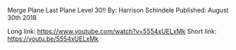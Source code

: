 Merge Plane Last Plane Level 30!!
By: Harrison Schindele
Published: August 30th 2018

Long link: https://www.youtube.com/watch?v=5554xUELxMk
Short link: https://youtu.be/5554xUELxMk

